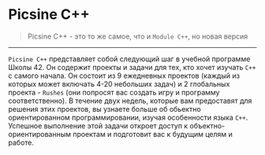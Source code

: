 # Picsine C++ #

> Picsine C++ - это то же самое, что и `Module C++`, но новая версия

---


`Picsine C++` представляет собой следующий шаг в учебной программе Школы 42. Он содержит проекты и задачи для тех, кто хочет изучать `C++` с самого начала. Он состоит из 9 ежедневных проектов (каждый из которых может включать 4-20 небольших задач) и 2 глобальных проекта - `Rushes` (они попросят вас создать игру и программу соответственно). В течение двух недель, которые вам предоставят для решения этих проектов, вы узнаете больше об обьектно ориентированном программировании, изучая особенности языка `C++`. Успешное выполнение этой задачи откроет доступ к объектно-ориентированным проектам и подготовит вас к будущим целям и работе.

